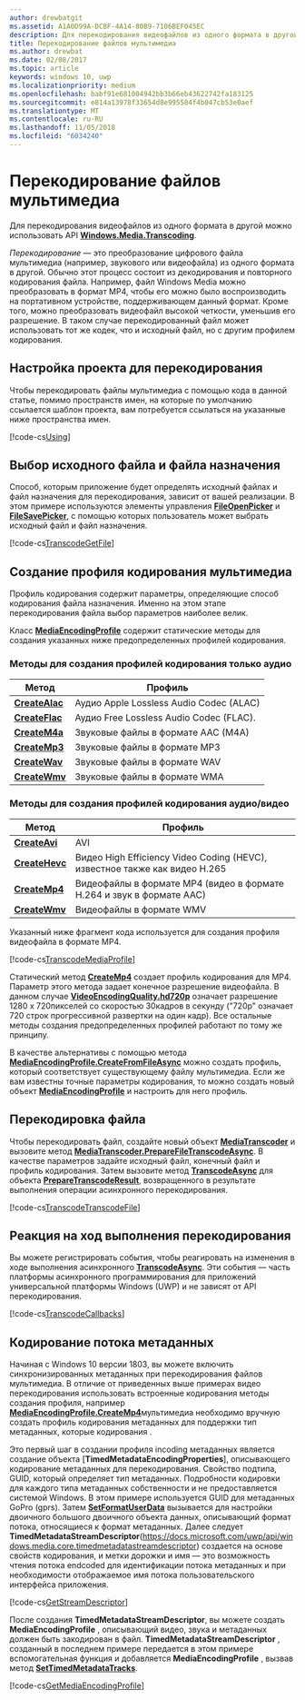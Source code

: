 ```yaml
---
author: drewbatgit
ms.assetid: A1A0D99A-DCBF-4A14-80B9-7106BEF045EC
description: Для перекодирования видеофайлов из одного формата в другой можно использовать API Windows.Media.Transcoding.
title: Перекодирование файлов мультимедиа
ms.author: drewbat
ms.date: 02/08/2017
ms.topic: article
keywords: windows 10, uwp
ms.localizationpriority: medium
ms.openlocfilehash: babf91e681004942bb3b66eb43622742fa183125
ms.sourcegitcommit: e814a13978f33654d8e995584f4b047cb53e0aef
ms.translationtype: MT
ms.contentlocale: ru-RU
ms.lasthandoff: 11/05/2018
ms.locfileid: "6034240"
---
```

# <a name="transcode-media-files"></a>Перекодирование файлов мультимедиа



Для перекодирования видеофайлов из одного формата в другой можно использовать API [**Windows.Media.Transcoding**](https://msdn.microsoft.com/library/windows/apps/br207105).

*Перекодирование* — это преобразование цифрового файла мультимедиа (например, звукового или видеофайла) из одного формата в другой. Обычно этот процесс состоит из декодирования и повторного кодирования файла. Например, файл Windows Media можно преобразовать в формат MP4, чтобы его можно было воспроизводить на портативном устройстве, поддерживающем данный формат. Кроме того, можно преобразовать видеофайл высокой четкости, уменьшив его разрешение. В таком случае перекодированный файл может использовать тот же кодек, что и исходный файл, но с другим профилем кодирования.

## <a name="set-up-your-project-for-transcoding"></a>Настройка проекта для перекодирования

Чтобы перекодировать файлы мультимедиа с помощью кода в данной статье, помимо пространств имен, на которые по умолчанию ссылается шаблон проекта, вам потребуется ссылаться на указанные ниже пространства имен.

[!code-cs[Using](./code/TranscodeWin10/cs/MainPage.xaml.cs#SnippetUsing)]

## <a name="select-source-and-destination-files"></a>Выбор исходного файла и файла назначения

Способ, которым приложение будет определять исходный файлах и файл назначения для перекодирования, зависит от вашей реализации. В этом примере используются элементы управления [**FileOpenPicker**](https://msdn.microsoft.com/library/windows/apps/br207847) и [**FileSavePicker**](https://msdn.microsoft.com/library/windows/apps/br207871), с помощью которых пользователь может выбрать исходный файл и файл назначения.

[!code-cs[TranscodeGetFile](./code/TranscodeWin10/cs/MainPage.xaml.cs#SnippetTranscodeGetFile)]

## <a name="create-a-media-encoding-profile"></a>Создание профиля кодирования мультимедиа

Профиль кодирования содержит параметры, определяющие способ кодирования файла назначения. Именно на этом этапе перекодирования файла выбор параметров наиболее велик.

Класс [**MediaEncodingProfile**](https://msdn.microsoft.com/library/windows/apps/hh701026) содержит статические методы для создания указанных ниже предопределенных профилей кодирования.

### <a name="methods-for-creating-audio-only-encoding-profiles"></a>Методы для создания профилей кодирования только аудио

Метод  |Профиль  |
---------|---------|
[**CreateAlac**](https://docs.microsoft.com/uwp/api/windows.media.mediaproperties.mediaencodingprofile.createalac)     |Аудио Apple Lossless Audio Codec (ALAC)         |
[**CreateFlac**](https://docs.microsoft.com/uwp/api/windows.media.mediaproperties.mediaencodingprofile.createflac)     |Аудио Free Lossless Audio Codec (FLAC).         |
[**CreateM4a**](https://docs.microsoft.com/uwp/api/windows.media.mediaproperties.mediaencodingprofile.createm4a)     |Звуковые файлы в формате AAC (M4A)         |
[**CreateMp3**](https://docs.microsoft.com/uwp/api/windows.media.mediaproperties.mediaencodingprofile.createmp3)     |Звуковые файлы в формате MP3         |
[**CreateWav**](https://docs.microsoft.com/uwp/api/windows.media.mediaproperties.mediaencodingprofile.createwav)     |Звуковые файлы в формате WAV         |
[**CreateWmv**](https://docs.microsoft.com/uwp/api/windows.media.mediaproperties.mediaencodingprofile.createwmv)     |Звуковые файлы в формате WMA         |

### <a name="methods-for-creating-audio--video-encoding-profiles"></a>Методы для создания профилей кодирования аудио/видео

Метод  |Профиль  |
---------|---------|
[**CreateAvi**](https://docs.microsoft.com/uwp/api/windows.media.mediaproperties.mediaencodingprofile.createavi) |AVI |
[**CreateHevc**](https://docs.microsoft.com/uwp/api/windows.media.mediaproperties.mediaencodingprofile.createhevc) |Видео High Efficiency Video Coding (HEVC), известное также как видео H.265 |
[**CreateMp4**](https://docs.microsoft.com/uwp/api/windows.media.mediaproperties.mediaencodingprofile.createmp4) |Видеофайлы в формате MP4 (видео в формате H.264 и звук в формате AAC) |
[**CreateWmv**](https://docs.microsoft.com/uwp/api/windows.media.mediaproperties.mediaencodingprofile.createwmv) |Видеофайлы в формате WMV |


Указанный ниже фрагмент кода используется для создания профиля видеофайла в формате MP4.

[!code-cs[TranscodeMediaProfile](./code/TranscodeWin10/cs/MainPage.xaml.cs#SnippetTranscodeMediaProfile)]

Статический метод [**CreateMp4**](https://docs.microsoft.com/uwp/api/windows.media.mediaproperties.mediaencodingprofile.createmp4) создает профиль кодирования для MP4. Параметр этого метода задает конечное разрешение видеофайла. В данном случае [**VideoEncodingQuality.hd720p**](https://msdn.microsoft.com/library/windows/apps/hh701290) означает разрешение 1280 x 720пикселей со скоростью 30кадров в секунду ("720p" означает 720 строк прогрессивной развертки на один кадр). Все остальные методы создания предопределенных профилей работают по тому же принципу.

В качестве альтернативы с помощью метода [**MediaEncodingProfile.CreateFromFileAsync**](https://msdn.microsoft.com/library/windows/apps/hh701047) можно создать профиль, который соответствует существующему файлу мультимедиа. Если же вам известны точные параметры кодирования, то можно создать новый объект [**MediaEncodingProfile**](https://msdn.microsoft.com/library/windows/apps/hh701026) и настроить для него профиль.

## <a name="transcode-the-file"></a>Перекодировка файла

Чтобы перекодировать файл, создайте новый объект [**MediaTranscoder**](https://msdn.microsoft.com/library/windows/apps/br207080) и вызовите метод [**MediaTranscoder.PrepareFileTranscodeAsync**](https://msdn.microsoft.com/library/windows/apps/hh700936). В качестве параметров задайте исходный файл, конечный файл и профиль кодирования. Затем вызовите метод [**TranscodeAsync**](https://msdn.microsoft.com/library/windows/apps/hh700946) для объекта [**PrepareTranscodeResult**](https://msdn.microsoft.com/library/windows/apps/hh700941), возвращенного в результате выполнения операции асинхронного перекодирования.

[!code-cs[TranscodeTranscodeFile](./code/TranscodeWin10/cs/MainPage.xaml.cs#SnippetTranscodeTranscodeFile)]

## <a name="respond-to-transcoding-progress"></a>Реакция на ход выполнения перекодирования

Вы можете регистрировать события, чтобы реагировать на изменения в ходе выполнения асинхронного [**TranscodeAsync**](https://msdn.microsoft.com/library/windows/apps/hh700946). Эти события — часть платформы асинхронного программирования для приложений универсальной платформы Windows (UWP) и не зависят от API перекодирования.

[!code-cs[TranscodeCallbacks](./code/TranscodeWin10/cs/MainPage.xaml.cs#SnippetTranscodeCallbacks)]


## <a name="encode-a-metadata-stream"></a>Кодирование потока метаданных
Начиная с Windows 10 версии 1803, вы можете включить синхронизированных метаданных при перекодирования файлов мультимедиа. В отличие от приведенных выше примерах видео перекодирования использовать встроенные кодирования методы создания профиля, например [**MediaEncodingProfile.CreateMp4**](https://docs.microsoft.com/uwp/api/windows.media.mediaproperties.mediaencodingprofile.createmp4)мультимедиа необходимо вручную создать профиль кодирования метаданных для поддержки тип метаданных, которые кодирования .

Это первый шаг в создании профиля incoding метаданных является создание объекта [**TimedMetadataEncodingProperties**], описывающего кодирование метаданных для перекодирования. Свойство подтипа, GUID, который определяет тип метаданных. Подробности кодировки для каждого типа метаданных собственности и не предоставляется системой Windows. В этом примере используется GUID для метаданных GoPro (gprs). Затем [**SetFormatUserData**](https://docs.microsoft.com/uwp/api/windows.media.mediaproperties.timedmetadataencodingproperties.setformatuserdata) вызывается для настройки двоичного большого двоичного объекта данных, описывающий формат потока, относящиеся к формат метаданных. Далее следует **TimedMetadataStreamDescriptor**(https://docs.microsoft.com/uwp/api/windows.media.core.timedmetadatastreamdescriptor) создается на основе свойств кодирования, и метки дорожки и имя — это возможность чтения потока endcoded для идентификации потока метаданных и при необходимости отображаемое имя потока пользовательского интерфейса приложения. 
 
[!code-cs[GetStreamDescriptor](./code/TranscodeWin10/cs/MainPage.xaml.cs#SnippetGetStreamDescriptor)]

После создания **TimedMetadataStreamDescriptor**, вы можете создать **MediaEncodingProfile** , описывающий видео, звука и метаданных должен быть закодирован в файл. **TimedMetadataStreamDescriptor** , созданный в последнем примере передается в этом примере вспомогательная функция и добавляется **MediaEncodingProfile** , вызвав метод [**SetTimedMetadataTracks**](https://docs.microsoft.com/en-us/uwp/api/windows.media.mediaproperties.mediaencodingprofile.settimedmetadatatracks).

[!code-cs[GetMediaEncodingProfile](./code/TranscodeWin10/cs/MainPage.xaml.cs#SnippetGetMediaEncodingProfile)]
 

 




